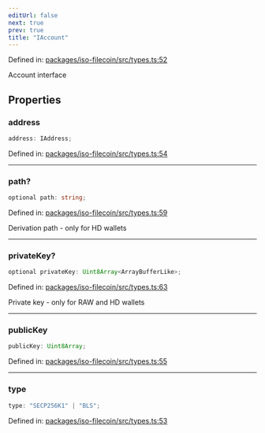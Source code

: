```yaml
---
editUrl: false
next: true
prev: true
title: "IAccount"
---
```


Defined in: [packages/iso-filecoin/src/types.ts:52](https://github.com/hugomrdias/filecoin/blob/785c3411e0df74cabd3b2718e9d4a52c466ba914/packages/iso-filecoin/src/types.ts#L52)

Account interface

## Properties

### address

```ts
address: IAddress;
```

Defined in: [packages/iso-filecoin/src/types.ts:54](https://github.com/hugomrdias/filecoin/blob/785c3411e0df74cabd3b2718e9d4a52c466ba914/packages/iso-filecoin/src/types.ts#L54)

***

### path?

```ts
optional path: string;
```

Defined in: [packages/iso-filecoin/src/types.ts:59](https://github.com/hugomrdias/filecoin/blob/785c3411e0df74cabd3b2718e9d4a52c466ba914/packages/iso-filecoin/src/types.ts#L59)

Derivation path - only for HD wallets

***

### privateKey?

```ts
optional privateKey: Uint8Array<ArrayBufferLike>;
```

Defined in: [packages/iso-filecoin/src/types.ts:63](https://github.com/hugomrdias/filecoin/blob/785c3411e0df74cabd3b2718e9d4a52c466ba914/packages/iso-filecoin/src/types.ts#L63)

Private key - only for RAW and HD wallets

***

### publicKey

```ts
publicKey: Uint8Array;
```

Defined in: [packages/iso-filecoin/src/types.ts:55](https://github.com/hugomrdias/filecoin/blob/785c3411e0df74cabd3b2718e9d4a52c466ba914/packages/iso-filecoin/src/types.ts#L55)

***

### type

```ts
type: "SECP256K1" | "BLS";
```

Defined in: [packages/iso-filecoin/src/types.ts:53](https://github.com/hugomrdias/filecoin/blob/785c3411e0df74cabd3b2718e9d4a52c466ba914/packages/iso-filecoin/src/types.ts#L53)
